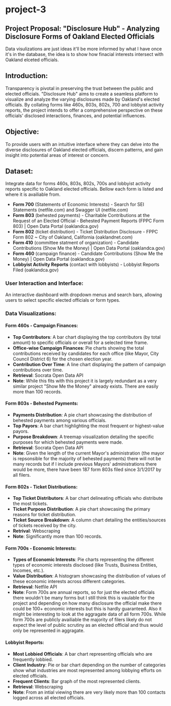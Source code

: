 # project-3
## Project Proposal: "Disclosure Hub" - Analyzing Disclosure Forms of Oakland Elected Officials
Data visulizations are just ideas it'll be more informed by what I have once it's in the database, the idea is to show how finacial interests intersect with Oakland elceted officials.
## Introduction:
Transparency is pivotal in preserving the trust between the public and elected officials. "Disclosure Hub" aims to create a seamless platform to visualize and analyze the varying disclosures made by Oakland's elected officials. By collating forms like 460s, 803s, 802s, 700 and lobbyist activity reports, the project intends to offer a comprehensive perspective on these officials' disclosed interactions, finances, and potential influences.

## Objective:
To provide users with an intuitive interface where they can delve into the diverse disclosures of Oakland elected officials, discern patterns, and gain insight into potential areas of interest or concern.

## Dataset:

Integrate data for forms 460s, 803s, 802s, 700s and lobbyist activity reports specific to Oakland elected officials. Bellow each form is listed and where it is availiable from.

- **Form 700** (Statements of Economic Interests) - Search for SEI Statements (netfile.com) and Swagger UI (netfile.com)
- **Form 803** (behested payments) - Charitable Contributions at the Request of an Elected Official - Behested Payment Reports (FPPC Form 803) | Open Data Portal (oaklandca.gov)
- **Form 802** (ticket distribution) - Ticket Distribution Disclosure - FPPC Form 802 ~ City of Oakland, California (oaklandnet.com)
- **Form 410** (committee statment of organization) - Candidate Contributions (Show Me the Money) | Open Data Portal (oaklandca.gov)
- **Form 460** (campaign finance) - Candidate Contributions (Show Me the Money) | Open Data Portal (oaklandca.gov)
- **Lobbyist Activity Reports** (contact with lobbyists) - Lobbyist Reports Filed (oaklandca.gov)

### User Interaction and Interface:

An interactive dashboard with dropdown menus and search bars, allowing users to select specific elected officials or form types.
### Data Visualizations:

#### Form 460s - Campaign Finances:

- **Top Contributors**: A bar chart displaying the top contributors (by total amount) to specific officials or overall for a selected time frame.
- **Office-wise Campaign Finances**: Pie charts showing the total contributions received by candidates for each office (like Mayor, City Council District 6) for the chosen election year.
- **Contribution Over Time**: A line chart displaying the pattern of campaign contributions over time.
- **Retrieval**: Socrata Open Data API
- **Note**: While this fits with this project it is largely redundant as a very similar project "Show Me the Money" already exists. There are easily more than 100 records.
#### Form 803s - Behested Payments:

- **Payments Distribution**: A pie chart showcasing the distribution of behested payments among various officials.
- **Top Payors**: A bar chart highlighting the most frequent or highest-value payors.
- **Purpose Breakdown**: A treemap visualization detailing the specific purposes for which behested payments were made.
- **Retrieval**: Socrata Open Data API
- **Note**: Given the length of the current Mayor's administration (the mayor is repsonsible for the majority of behested payments) there will not be many records but if I include previous Mayors' administrations there would be more, there have been 187 form 803s filed since 3/1/2017 by all filers.
#### Form 802s - Ticket Distributions:

- **Top Ticket Distributors**: A bar chart delineating officials who distribute the most tickets.
- **Ticket Purpose Distribution**: A pie chart showcasing the primary reasons for ticket distribution.
- **Ticket Source Breakdown**: A column chart detailing the entities/sources of tickets received by the city.
- **Retrival**: Webscraping
- **Note**: Significantly more than 100 records.
#### Form 700s - Economic Interests:

- **Types of Economic Interests**: Pie charts representing the different types of economic interests disclosed (like Trusts, Business Entities, Incomes, etc.).
- **Value Distribution**: A histogram showcasing the distribution of values of these economic interests across different categories.
- **Retrieval**: Netfile API
- **Note**: Form 700s are annual reports, so for just the elected officials there wouldn't be many forms but I still think this is vaulable for the project and depending on how many disclosure the official make there could be 100+ economic interests but this is hardly guaranteed. Also it might be interesting to look at the aggragate data of all form 700s. While form 700s are publicly availiable the majority of filers likely do not expect the level of public scrutiny as an elected official and thus would only be represented in aggragate.
#### Lobbyist Reports:

- **Most Lobbied Officials**: A bar chart representing officials who are frequently lobbied.
- **Client Industry**: Pie or bar chart depending on the number of categories show what industries are most represented among lobbying efforts on elected officials.
- **Frequent Clients**: Bar graph of the most represented clients.
- **Retrieval**: Webscraping
- **Note**: From an intial viewing there are very likely more than 100 contacts logged across all elected officials.
